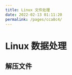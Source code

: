 ```yaml
---
title: Linux 文件处理
date: 2022-02-13 01:11:20
permalink: /pages/cca8c4/
---
```

# Linux 数据处理

## 解压文件

